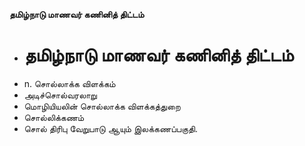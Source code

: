 **தமிழ்நாடு மாணவர் கணினித் திட்டம்**
- # தமிழ்நாடு மாணவர் கணினித் திட்டம்
- n. சொல்லாக்க விளக்கம்
- அடிச்சொல்வரலாறு
- மொழியியலின் சொல்லாக்க விளக்கத்துறை
- சொல்லிக்கணம்
- சொல் திரிபு வேறுபாடு ஆயும் இலக்கணப்பகுதி.

